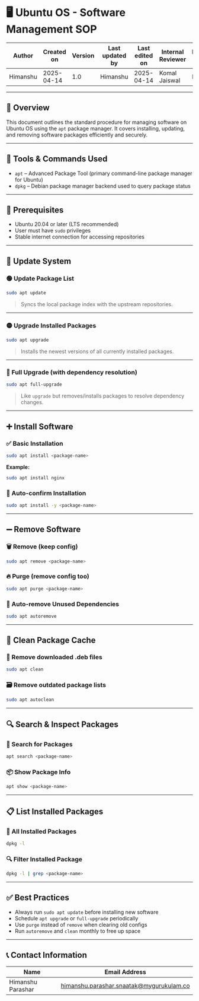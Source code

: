 # 🖥️ Ubuntu OS - Software Management SOP

| Author       | Created on | Version | Last updated by | Last edited on | Internal Reviewer | Reviewer L0 | Reviewer L1 | Reviewer L2 |
|--------------|------------|---------|------------------|----------------|-------------------|-------------|-------------|-------------|
| Himanshu     | 2025-04-14 | 1.0     | Himanshu         | 2025-04-14     |   Komal Jaiswal                |       Imran      |    Shashi         |       Maheshkumar      |

---

## 📌 Overview

This document outlines the standard procedure for managing software on Ubuntu OS using the `apt` package manager. It covers installing, updating, and removing software packages efficiently and securely.

---

## 🧰 Tools & Commands Used

- `apt` – Advanced Package Tool (primary command-line package manager for Ubuntu)
- `dpkg` – Debian package manager backend used to query package status

---

## 🔐 Prerequisites

- Ubuntu 20.04 or later (LTS recommended)
- User must have `sudo` privileges
- Stable internet connection for accessing repositories

---

## 🔄 Update System

### 🟢 Update Package List
```bash
sudo apt update
```
> Syncs the local package index with the upstream repositories.

---

### 🟡 Upgrade Installed Packages
```bash
sudo apt upgrade
```
> Installs the newest versions of all currently installed packages.

---

### 🔴 Full Upgrade (with dependency resolution)
```bash
sudo apt full-upgrade
```
> Like `upgrade` but removes/installs packages to resolve dependency changes.

---

## ➕ Install Software

### ✅ Basic Installation
```bash
sudo apt install <package-name>
```

**Example:**
```bash
sudo apt install nginx
```

### 🚀 Auto-confirm Installation
```bash
sudo apt install -y <package-name>
```

---

## ➖ Remove Software

### 🗑️ Remove (keep config)
```bash
sudo apt remove <package-name>
```

### 🔥 Purge (remove config too)
```bash
sudo apt purge <package-name>
```

### 🧹 Auto-remove Unused Dependencies
```bash
sudo apt autoremove
```

---

## 🧼 Clean Package Cache

### 🧽 Remove downloaded .deb files
```bash
sudo apt clean
```

### 🗃️ Remove outdated package lists
```bash
sudo apt autoclean
```

---

## 🔍 Search & Inspect Packages

### 🔎 Search for Packages
```bash
apt search <package-name>
```

### 📦 Show Package Info
```bash
apt show <package-name>
```

---

## 📋 List Installed Packages

### 📃 All Installed Packages
```bash
dpkg -l
```

### 🔍 Filter Installed Package
```bash
dpkg -l | grep <package-name>
```

---

## ✅ Best Practices

- Always run `sudo apt update` before installing new software
- Schedule `apt upgrade` or `full-upgrade` periodically
- Use `purge` instead of `remove` when clearing old configs
- Run `autoremove` and `clean` monthly to free up space

---

## 📞 Contact Information

| Name              | Email Address                                   |
|-------------------|--------------------------------------------------|
| Himanshu Parashar | himanshu.parashar.snaatak@mygurukulam.co        |
